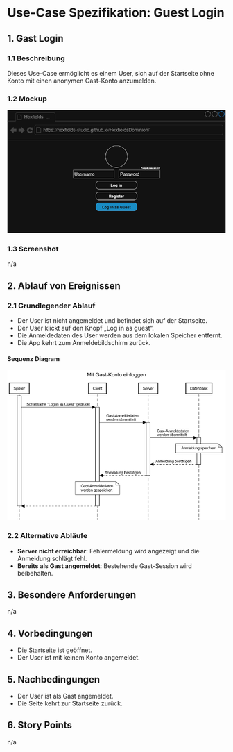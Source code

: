 # Use-Case Spezifikation: Guest Login

## 1. Gast Login

### 1.1 Beschreibung

Dieses Use-Case ermöglicht es einem User, sich auf der Startseite ohne Konto mit einen anonymen Gast-Konto anzumelden.

### 1.2 Mockup

![gast_login_mockup](./gast_login_mockup.drawio.png "gast_login_mockup")

### 1.3 Screenshot

n/a

## 2. Ablauf von Ereignissen

### 2.1 Grundlegender Ablauf

- Der User ist nicht angemeldet und befindet sich auf der Startseite.
- Der User klickt auf den Knopf „Log in as guest“.
- Die Anmeldedaten des User werden aus dem lokalen Speicher entfernt.
- Die App kehrt zum Anmeldebildschirm zurück.

#### Sequenz Diagram

![gast_login_sequence](./gast_login_sequence.png "gast_login_sequence")

### 2.2 Alternative Abläufe

- **Server nicht erreichbar**: Fehlermeldung wird angezeigt und die Anmeldung schlägt fehl.
- **Bereits als Gast angemeldet**: Bestehende Gast-Session wird beibehalten.

## 3. Besondere Anforderungen

n/a

## 4. Vorbedingungen

- Die Startseite ist geöffnet.
- Der User ist mit keinem Konto angemeldet.

## 5. Nachbedingungen

- Der User ist als Gast angemeldet.
- Die Seite kehrt zur Startseite zurück.

## 6. Story Points

n/a

